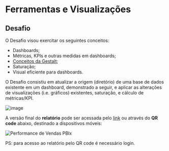 # Ferramentas e Visualizações

## Desafio

O Desafio visou exercitar os seguintes conceitos:
- Dashboards;
- Métricas, KPIs e outras medidas em dashboards;
- [Conceitos da Gestalt](https://en.wikipedia.org/wiki/Gestalt_psychology);
- Saturação;
- Visual eficiente para dashboards.

O Desafio consistiu em atualizar a origem (diretório) de uma base de dados existente em um dashboard, demonstrado a seguir, e aplicar as alterações de visualizações (i.e. gráficos) existentes, saturação, e cálculo de métricas/KPI.

![image](https://user-images.githubusercontent.com/63553829/91744687-37ab1b80-eb90-11ea-844f-95957ace7194.png)

A versão final do **relatório** pode ser acessada pelo [link](https://app.powerbi.com/view?r=eyJrIjoiYTMyNjM4YjctM2IzNS00MzA1LWJlNzktZWMxYzY2YzEzZWEzIiwidCI6IjdlOTNlMjg2LWIyOWEtNDQ1NC1hNDFhLWU4NDE5ZWM5ZGViNSJ9) ou através do **QR code** abaixo, destinado a dispositivos móveis:

![Performance de Vendas PBIx](https://user-images.githubusercontent.com/63553829/91745460-5f4eb380-eb91-11ea-9a16-5ca48500c911.jpg)

PS: para acesso ao relatório pelo QR code é necessário login.
